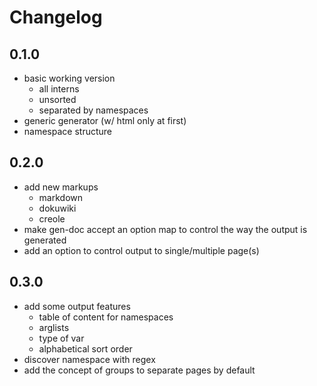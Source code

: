 # Changelog

## 0.1.0

* basic working version
  * all interns
  * unsorted
  * separated by namespaces
* generic generator (w/ html only at first)
* namespace structure

## 0.2.0

* add new markups
  * markdown
  * dokuwiki
  * creole
* make gen-doc accept an option map to control the way the output is generated
* add an option to control output to single/multiple page(s)

## 0.3.0

* add some output features
  * table of content for namespaces
  * arglists
  * type of var
  * alphabetical sort order
* discover namespace with regex
* add the concept of groups to separate pages by default
